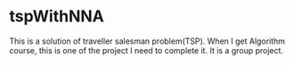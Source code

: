 # tspWithNNA
This is a solution of traveller salesman problem(TSP). 
When I get Algorithm course, this is one of the project I need to complete it.
It is a group project.

